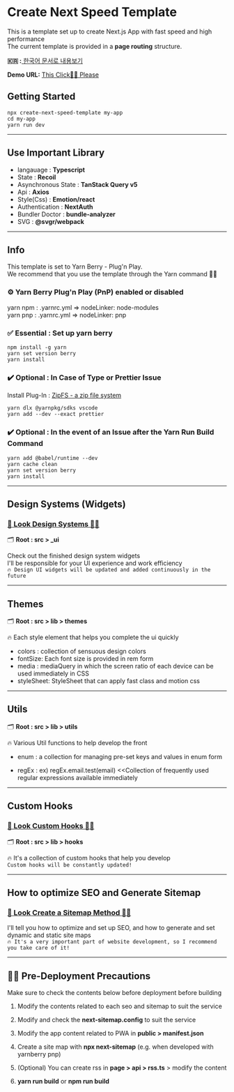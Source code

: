 # Create Next Speed Template

This is a template set up to create Next.js App with fast speed and high performance<br/>
The current template is provided in a **page routing** structure.<br/>

**🇰🇷 :**[ 한국어 문서로 내용보기](https://github.com/deep-hwan/next.js-speed-template/blob/main/document/ko/README.md)<br/>

**Demo URL:**
[This Click☝🏻 Please](https://next-typescript-tamplate.vercel.app)

## Getting Started

    npx create-next-speed-template my-app
    cd my-app
    yarn run dev

---

## Use Important Library

- langauage : **Typescript**
- State : **Recoil**
- Asynchronous State : **TanStack Query v5**
- Api : **Axios**
- Style(Css) : **Emotion/react**
- Authentication : **NextAuth**
- Bundler Doctor : **bundle-analyzer**
- SVG : **@svgr/webpack**

---

## Info

This template is set to Yarn Berry - Plug'n Play.<br/> We recommend that you use the template through the Yarn command 🙏🏻

### ⚙️ Yarn Berry Plug'n Play (PnP) enabled or disabled

yarn npm : .yarnrc.yml => nodeLinker: node-modules<br/>
yarn pnp : .yarnrc.yml => nodeLinker: pnp

### ✅ Essential : Set up yarn berry

    npm install -g yarn
    yarn set version berry
    yarn install

### ✔️ Optional : In Case of Type or Prettier Issue

Install Plug-In : [ZipFS - a zip file system](https://marketplace.visualstudio.com/items?itemName=arcanis.vscode-zipfs)

    yarn dlx @yarnpkg/sdks vscode
    yarn add --dev --exact prettier

### ✔️ Optional : In the event of an Issue after the Yarn Run Build Command

    yarn add @babel/runtime --dev
    yarn cache clean
    yarn set version berry
    yarn install

---

## Design Systems (Widgets)

### [🔎 Look Design Systems ☝🏻](https://github.com/deep-hwan/next.js-speed-template/tree/main/document/en/ui/README.md)

🗂️ **Root : src > \_ui**

Check out the finished design system widgets<br/>
I'll be responsible for your UI experience and work efficiency<br/>
`🔥 Design UI widgets will be updated and added continuously in the future`

---

## Themes

🗂️ **Root : src > lib > themes**

🔥 Each style element that helps you complete the ui quickly

- colors : collection of sensuous design colors
- fontSize: Each font size is provided in rem form
- media : mediaQuery in which the screen ratio of each device can be used immediately in CSS
- styleSheet: StyleSheet that can apply fast class and motion css

---

## Utils

🗂️ **Root : src > lib > utils**

🔥 Various Util functions to help develop the front

- enum : a collection for managing pre-set keys and values in enum form

- regEx : ex) regEx.email.test(email) <<Collection of frequently used regular expressions available immediately

---

## Custom Hooks

### [🔎 Look Custom Hooks ☝🏻](https://github.com/deep-hwan/next.js-speed-template/tree/main/document/en/hooks/README.md)

🗂️ **Root : src > lib > hooks**

🔥 It's a collection of custom hooks that help you develop<br/>
`Custom hooks will be constantly updated!`

---

## How to optimize SEO and Generate Sitemap

### [🔎 Look Create a Sitemap Method ☝🏻](https://github.com/deep-hwan/next.js-speed-template/tree/main/document/en/sitemap/README.md)

I'll tell you how to optimize and set up SEO, and how to generate and set dynamic and static site maps<br/>
`🔥 It's a very important part of website development, so I recommend you take care of it!`

---

## 🙏🏻 Pre-Deployment Precautions

Make sure to check the contents below before deployment before building

1. Modify the contents related to each seo and sitemap to suit the service

2. Modify and check the **next-sitemap.config** to suit the service

3. Modify the app content related to PWA in **public > manifest.json**

4. Create a site map with **npx next-sitemap** (e.g. when developed with yarnberry pnp)

5. (Optional) You can create rss in **page > api > rss.ts** > modify the content

6. **yarn run build** or **npm run build**
